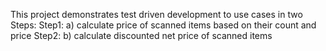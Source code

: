 This project demonstrates test driven development to use cases in two Steps: Step1: a) calculate price of scanned items based on their count and price Step2: b) calculate discounted net price of scanned items
